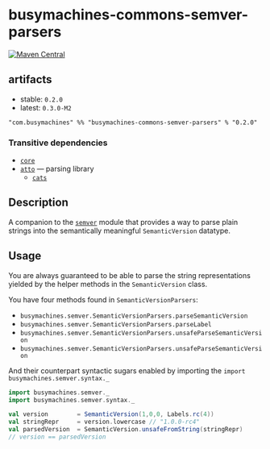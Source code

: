 # busymachines-commons-semver-parsers

[![Maven Central](https://img.shields.io/maven-central/v/com.busymachines/busymachines-commons-semver-parsers_2.12.svg)](https://maven-badges.herokuapp.com/maven-central/com.busymachines/busymachines-commons-semver-parsers_2.12)

## artifacts

* stable: `0.2.0`
* latest: `0.3.0-M2`

`"com.busymachines" %% "busymachines-commons-semver-parsers" % "0.2.0"`

### Transitive dependencies

* [`core`](../core/README.md)
* [`atto`](https://github.com/tpolecat/atto) — parsing library
  * [`cats`](https://github.com/typelevel/cats)

## Description

A companion to the [`semver`](../semver/README.md) module that provides a way to parse plain strings into the semantically meaningful `SemanticVersion` datatype.

## Usage

You are always guaranteed to be able to parse the string representations yielded by the helper methods in the `SemanticVersion` class.

You have four methods found in `SemanticVersionParsers`:
* `busymachines.semver.SemanticVersionParsers.parseSemanticVersion`
* `busymachines.semver.SemanticVersionParsers.parseLabel`
* `busymachines.semver.SemanticVersionParsers.unsafeParseSemanticVersion`
* `busymachines.semver.SemanticVersionParsers.unsafeParseSemanticVersion`

And their counterpart syntactic sugars enabled by importing the `import busymachines.semver.syntax._`
```scala
import busymachines.semver._
import busymachines.semver.syntax._

val version        = SemanticVersion(1,0,0, Labels.rc(4))
val stringRepr     = version.lowercase // "1.0.0-rc4"
val parsedVersion  = SemanticVersion.unsafeFromString(stringRepr)
// version == parsedVersion
```
